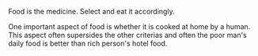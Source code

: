 
Food is the medicine. Select and eat it accordingly.

One important aspect of food is whether it is cooked at home by a human. This aspect often supersides the other criterias and often the poor man's daily food is better than rich person's hotel food.
